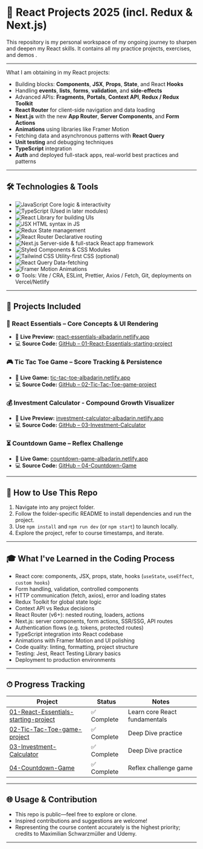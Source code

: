 # 🚀 React Projects 2025 (incl. Redux & Next.js)

This repository is my personal workspace of my ongoing journey to sharpen and deepen my React skills. It contains all my practice projects, exercises, and demos
.

---

What I am obtaining in my React projects:

- Building blocks: **Components**, **JSX**, **Props**, **State**, and React **Hooks**
- Handling **events**, **lists**, **forms**, **validation**, and **side-effects**
- Advanced APIs: **Fragments**, **Portals**, **Context API**, **Redux / Redux Toolkit**
- **React Router** for client-side navigation and data loading
- **Next.js** with the new **App Router**, **Server Components**, and **Form Actions**
- **Animations** using libraries like Framer Motion
- Fetching data and asynchronous patterns with **React Query**
- **Unit testing** and debugging techniques
- **TypeScript** integration
- **Auth** and deployed full-stack apps, real-world best practices and patterns

---

## 🛠 Technologies & Tools

- ![JavaScript](https://img.shields.io/badge/JavaScript-ES6-yellow?logo=javascript) Core logic & interactivity
- ![TypeScript](https://img.shields.io/badge/TypeScript-optional-blue?logo=typescript) (Used in later modules)
- ![React](https://img.shields.io/badge/React-19-blue?logo=react) Library for building UIs
- ![JSX](https://img.shields.io/badge/JSX-HTML‐in‐JS-purple) HTML syntax in JS
- ![Redux](https://img.shields.io/badge/Redux-Toolkit-purple?logo=redux) State management
- ![React Router](https://img.shields.io/badge/React_Router-router-red?logo=reactrouter) Declarative routing
- ![Next.js](https://img.shields.io/badge/Next.js-14-black?logo=next.js) Server-side & full-stack React app framework
- ![Styled Components](https://img.shields.io/badge/Styled--Components‑CSS‑in‑JS-blueviolet?logo=styled-components) & CSS Modules
- ![Tailwind CSS](https://img.shields.io/badge/Tailwind-Typography‑first-teal?logo=tailwindcss) Utility-first CSS (optional)
- ![React Query](https://img.shields.io/badge/React_Query-TanStack-orange?logo=tanstack) Data-fetching
- ![Framer Motion](https://img.shields.io/badge/Framer_Motion-Animation-purple?logo=framer) Animations
- ⚙️ Tools: Vite / CRA, ESLint, Prettier, Axios / Fetch, Git, deployments on Vercel/Netlify

---

<!-- TODO: add MORE projects + deployed links!! -->

## 🚀 Projects Included

### 🧩 React Essentials – Core Concepts & UI Rendering

- 🔗 **Live Preview:** [react-essentials-albadarin.netlify.app](https://react-essentials-albadarin.netlify.app/)
- 💻 **Source Code:** [GitHub – 01-React-Essentials-starting-project](https://github.com/al-badarin/React-Projects/tree/main/01-React-Essentials-starting-project)

### 🎮 Tic Tac Toe Game – Score Tracking & Persistence

- 🔗 **Live Game:** [tic-tac-toe-albadarin.netlify.app](https://tic-tac-toe-albadarin.netlify.app/)
- 💻 **Source Code:** [GitHub – 02-Tic-Tac-Toe-game-project](https://github.com/al-badarin/React-Projects/tree/main/02-Tic-Tac-Toe-game-project)

### 💰 Investment Calculator - Compound Growth Visualizer

- 🔗 **Live Preview:** [investment-calculator-albadarin.netlify.app](https://investment-calculator-albadarin.netlify.app/)
- 💻 **Source Code:** [GitHub – 03-Investment-Calculator](https://github.com/al-badarin/React-Projects/tree/main/03-Investment-Calculator)

### ⏳ Countdown Game – Reflex Challenge

- 🔗 **Live Game:** [countdown-game-albadarin.netlify.app](https://countdown-game-albadarin.netlify.app/)
- 💻 **Source Code:** [GitHub – 04-Countdown-Game](https://github.com/al-badarin/React-Projects/tree/main/04-Countdown-Game)

---

## 📌 How to Use This Repo

1. Navigate into any project folder.
2. Follow the folder-specific README to install dependencies and run the project.
3. Use `npm install` and `npm run dev` (or `npm start`) to launch locally.
4. Explore the project, refer to course timestamps, and iterate.

---

## 🎓 What I've Learned in the Coding Process

- React core: components, JSX, props, state, hooks (`useState`, `useEffect`, `custom hooks`)
- Form handling, validation, controlled components
- HTTP communication (fetch, axios), error and loading states
- Redux Toolkit for global state logic
- Context API vs Redux decisions
- React Router (v6+): nested routing, loaders, actions
- Next.js: server components, form actions, SSR/SSG, API routes
- Authentication flows (e.g. tokens, protected routes)
- TypeScript integration into React codebase
- Animations with Framer Motion and UI polishing
- Code quality: linting, formatting, project structure
- Testing: Jest, React Testing Library basics
- Deployment to production environments

---

## ⏱ Progress Tracking

| Project                              | Status       | Notes                         |
| ------------------------------------ | ------------ | ----------------------------- |
| [01-React-Essentials-starting-project](https://github.com/al-badarin/React-Projects/tree/main/01-React-Essentials-starting-project) | ✅ Complete  | Learn core React fundamentals |
| [02-Tic-Tac-Toe-game-project](https://github.com/al-badarin/React-Projects/tree/main/02-Tic-Tac-Toe-game-project)                  | ✅ Complete  | Deep Dive practice            |
| [03-Investment-Calculator](https://github.com/al-badarin/React-Projects/tree/main/03-Investment-Calculator) | ✅ Complete | Deep Dive practice            |
| [04-Countdown-Game](https://github.com/al-badarin/React-Projects/tree/main/04-Countdown-Game) | ✅ Complete | Reflex challenge game         |

---

## 🌐 Usage & Contribution

- This repo is public—feel free to explore or clone.
- Inspired contributions and suggestions are welcome!
- Representing the course content accurately is the highest priority; credits to Maximilian Schwarzmüller and Udemy.

---
